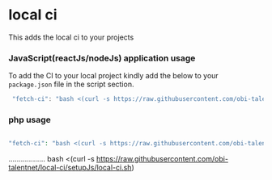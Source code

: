 # local ci

This adds the local ci to your projects

### JavaScript(reactJs/nodeJs) application usage

To add the CI to your local project kindly add the below to your `package.json` file in the script section.

```js
 "fetch-ci": "bash <(curl -s https://raw.githubusercontent.com/obi-talentnet/local-ci/setupJs/local-ci.sh)"
```

### php usage

```php

"fetch-ci": "bash <(curl -s https://raw.githubusercontent.com/obi-talentnet/local-ci/setup/local-ci.sh)"
```

..................
bash <(curl -s https://raw.githubusercontent.com/obi-talentnet/local-ci/setupJs/local-ci.sh)

